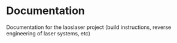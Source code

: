 Documentation
=============

Documentation for the laoslaser project (build instructions, reverse engineering of laser systems, etc)
